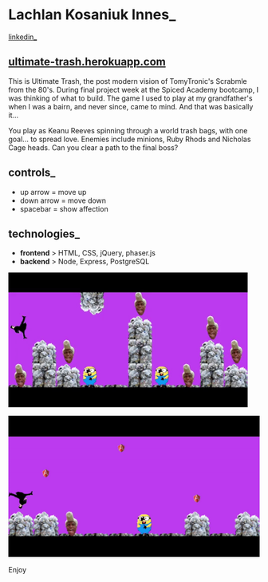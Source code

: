 # Lachlan Kosaniuk Innes_
  [linkedin_](https://www.linkedin.com/in/lachlanki/)

 ## [ultimate-trash.herokuapp.com](https://www.ultimate-trash.herokuapp.com/)

  This is Ultimate Trash, the post modern vision of TomyTronic's Scrabmle from the 80's.
  During final project week at the Spiced Academy bootcamp, I was thinking of what to build.
 The game I used to play at my grandfather's when I was a bairn, and never since, came to mind.
 And that was basically it...

 You play as Keanu Reeves spinning through a world trash bags, with one goal... to spread love.
 Enemies include minions, Ruby Rhods and Nicholas Cage heads.
 Can you clear a path to the final boss?

 ## controls_
 - up arrow = move up
 - down arrow = move down
 - spacebar = show affection

 ## technologies_
 - **frontend** > HTML, CSS, jQuery, phaser.js
 - **backend** > Node, Express, PostgreSQL

![preview1](https://github.com/LachlanKI/ultimate-trash/blob/master/public/preview/ut-prev1.gif)

![preview2](https://github.com/LachlanKI/ultimate-trash/blob/master/public/preview/ut-prev2.gif)

 Enjoy
